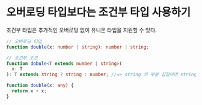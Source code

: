 # 오버로딩 타입보다는 조건부 타입 사용하기

조건부 타입은 추가적인 오버로딩 없이 유니온 타입을 지원할 수 있다.

```ts
// 오버로딩 타입
function double(x: number | string): number | string;

// 조건부 조건 
function dobule<T extends number | string>(
  x: T
): T extends string ? string : number; //=> string 의 부분 집합이면 string, 그외는 number

function double(x: any) {
  return x + x;
}
```